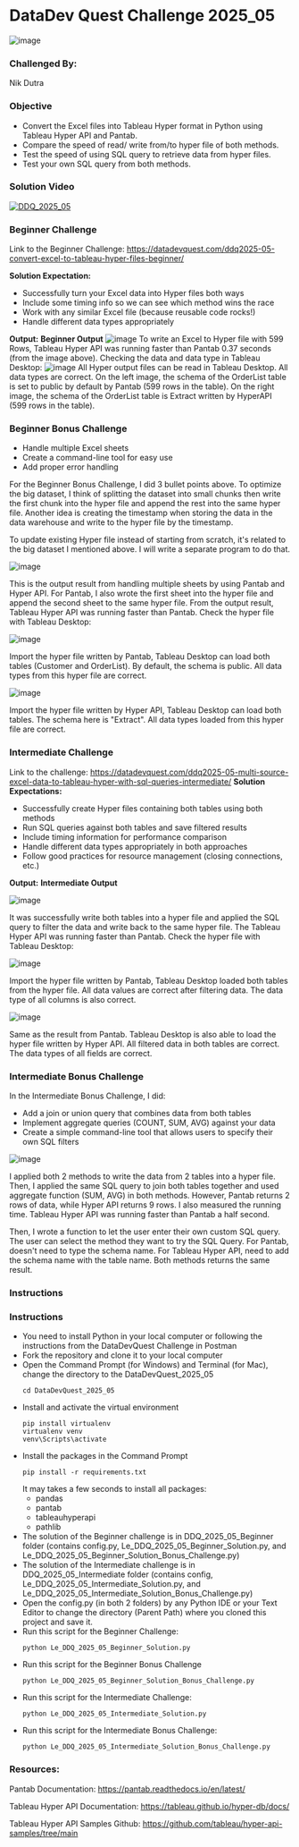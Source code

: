 # DataDev Quest Challenge 2025_05

![image](https://github.com/le-luu/DataDevQuest_2025_03/blob/main/img/logo.svg)

### Challenged By: 
Nik Dutra

### Objective
- Convert the Excel files into Tableau Hyper format in Python using Tableau Hyper API and Pantab. 
- Compare the speed of read/ write from/to hyper file of both methods. 
- Test the speed of using SQL query to retrieve data from hyper files.
- Test your own SQL query from both methods.

### Solution Video
[![DDQ_2025_05](https://www.youtube.com/watch?v=1PEVyZSdF_o/0.jpg)](https://www.youtube.com/watch?v=1PEVyZSdF_o)

### Beginner Challenge
Link to the Beginner Challenge: https://datadevquest.com/ddq2025-05-convert-excel-to-tableau-hyper-files-beginner/

**Solution Expectation:**
- Successfully turn your Excel data into Hyper files both ways
- Include some timing info so we can see which method wins the race
- Work with any similar Excel file (because reusable code rocks!)
- Handle different data types appropriately

**Output:**
**Beginner Output**
![image](https://github.com/le-luu/DataDevQuest_2025_05/blob/main/img/DDQ_202505_Beginner.png)
To write an Excel to Hyper file with 599 Rows, Tableau Hyper API was running faster than Pantab 0.37 seconds (from the image above).
Checking the data and data type in Tableau Desktop:
![image](https://github.com/le-luu/DataDevQuest_2025_05/blob/main/img/Test_result_Tableau_Beginner.png)
All Hyper output files can be read in Tableau Desktop. All data types are correct. On the left image, the schema of the OrderList table is set to public by default by Pantab (599 rows in the table). On the right image, the schema of the OrderList table is Extract written by HyperAPI (599 rows in the table).

### Beginner Bonus Challenge
- Handle multiple Excel sheets 
- Create a command-line tool for easy use 
- Add proper error handling

For the Beginner Bonus Challenge, I did 3 bullet points above. To optimize the big dataset, I think of splitting the dataset into small chunks then write the first chunk into the hyper file and append the rest into the same hyper file. Another idea is creating the timestamp when storing the data in the data warehouse and write to the hyper file by the timestamp.

To update existing Hyper file instead of starting from scratch, it's related to the big dataset I mentioned above. I will write a separate program to do that.

![image](https://github.com/le-luu/DataDevQuest_2025_05/blob/main/img/DDQ_202505_Beginner_Bonus.png)

This is the output result from handling multiple sheets by using Pantab and Hyper API. For Pantab, I also wrote the first sheet into the hyper file and append the second sheet to the same hyper file. From the output result, Tableau Hyper API was running faster than Pantab.
Check the hyper file with Tableau Desktop:

![image](https://github.com/le-luu/DataDevQuest_2025_05/blob/main/img/Test_Result_Tableau_Beginner_Bonus_Pantab.png)

Import the hyper file written by Pantab, Tableau Desktop can load both tables (Customer and OrderList). By default, the schema is public. All data types from this hyper file are correct.

![image](https://github.com/le-luu/DataDevQuest_2025_05/blob/main/img/Test_result_Tableau_Beginner_Bonus.png)

Import the hyper file written by Hyper API, Tableau Desktop can load both tables. The schema here is "Extract". All data types loaded from this hyper file are correct.

### Intermediate Challenge
Link to the challenge: https://datadevquest.com/ddq2025-05-multi-source-excel-data-to-tableau-hyper-with-sql-queries-intermediate/
**Solution Expectations:**
- Successfully create Hyper files containing both tables using both methods
- Run SQL queries against both tables and save filtered results
- Include timing information for performance comparison
- Handle different data types appropriately in both approaches
- Follow good practices for resource management (closing connections, etc.)

**Output:**
**Intermediate Output**

![image](https://github.com/le-luu/DataDevQuest_2025_05/blob/main/img/DDQ_202505_Intermediate.png)

It was successfully write both tables into a hyper file and applied the SQL query to filter the data and write back to the same hyper file. The Tableau Hyper API was running faster than Pantab.
Check the hyper file with Tableau Desktop:

![image](https://github.com/le-luu/DataDevQuest_2025_05/blob/main/img/Test_result_Tableau_Intermediate_pantab.png)

Import the hyper file written by Pantab, Tableau Desktop loaded both tables from the hyper file. All data values are correct after filtering data. The data type of all columns is also correct.

![image](https://github.com/le-luu/DataDevQuest_2025_05/blob/main/img/Test_result_Tableau_Intermediate_HyperAPI.png)

Same as the result from Pantab. Tableau Desktop is also able to load the hyper file written by Hyper API. All filtered data in both tables are correct. The data types of all fields are correct.

### Intermediate Bonus Challenge
In the Intermediate Bonus Challenge, I did:
- Add a join or union query that combines data from both tables
- Implement aggregate queries (COUNT, SUM, AVG) against your data
- Create a simple command-line tool that allows users to specify their own SQL filters

![image](https://github.com/le-luu/DataDevQuest_2025_05/blob/main/img/DDQ_202505_Intermediate_Bonus.png)

I applied both 2 methods to write the data from 2 tables into a hyper file. Then, I applied the same SQL query to join both tables together and used aggregate function (SUM, AVG) in both methods. However, Pantab returns 2 rows of data, while Hyper API returns 9 rows. I also measured the running time. Tableau Hyper API was running faster than Pantab a half second. 

Then, I wrote a function to let the user enter their own custom SQL query. The user can select the method they want to try the SQL Query. For Pantab, doesn't need to type the schema name. For Tableau Hyper API, need to add the schema name with the table name. Both methods returns the same result.

### Instructions
### Instructions
- You need to install Python in your local computer or following the instructions from the DataDevQuest Challenge in Postman
- Fork the repository and clone it to your local computer
- Open the Command Prompt (for Windows) and Terminal (for Mac), change the directory to the DataDevQuest_2025_05
    ```
    cd DataDevQuest_2025_05
    ```
- Install and activate the virtual environment
    ```
    pip install virtualenv
    virtualenv venv
    venv\Scripts\activate
    ```    
- Install the packages in the Command Prompt
    ```
    pip install -r requirements.txt
    ```
    It may takes a few seconds to install all packages:
    - pandas
    - pantab
    - tableauhyperapi
    - pathlib
- The solution of the Beginner challenge is in DDQ_2025_05_Beginner folder (contains config.py, Le_DDQ_2025_05_Beginner_Solution.py, and Le_DDQ_2025_05_Beginner_Solution_Bonus_Challenge.py)
- The solution of the Intermediate challenge is in DDQ_2025_05_Intermediate folder (contains config, Le_DDQ_2025_05_Intermediate_Solution.py, and Le_DDQ_2025_05_Intermediate_Solution_Bonus_Challenge.py)
- Open the config.py (in both 2 folders) by any Python IDE or your Text Editor to change the directory (Parent Path) where you cloned this project and save it.
- Run this script for the Beginner Challenge:
    ```
    python Le_DDQ_2025_05_Beginner_Solution.py
    ```
- Run this script for the Beginner Bonus Challenge
    ```
    python Le_DDQ_2025_05_Beginner_Solution_Bonus_Challenge.py
    ```
- Run this script for the Intermediate Challenge:
    ```
    python Le_DDQ_2025_05_Intermediate_Solution.py
    ```
- Run this script for the Intermediate Bonus Challenge:
    ```
    python Le_DDQ_2025_05_Intermediate_Solution_Bonus_Challenge.py
    ```
### Resources:
Pantab Documentation: https://pantab.readthedocs.io/en/latest/

Tableau Hyper API Documentation: https://tableau.github.io/hyper-db/docs/

Tableau Hyper API Samples Github: https://github.com/tableau/hyper-api-samples/tree/main
